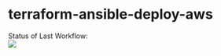 # terraform-ansible-deploy-aws

Status of Last Workflow: <br>
<img src="https://github.com/Phoenyx2801/terraform-ansible-deploy-aws/actions/workflows/build-push-docker.yml/badge.svg"><br>
